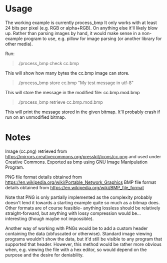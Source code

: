 # Usage
The working example is currently process_bmp
It only works with at least 24 bits per pixel (e.g. RGB or alpha+RGB). On anything else it'll likely blow up.
Rather than parsing images by hand, it would make sense in a non-example program to use, e.g. pillow for image parsing (or another library for other media).

Run:
> ./process_bmp check cc.bmp

This will show how many bytes the cc.bmp image can store.

> ./process_bmp store cc.bmp "My test message in utf-8"

This will store the message in the modified file: cc.bmp.mod.bmp

> ./process_bmp retrieve cc.bmp.mod.bmp

This will print the message stored in the given bitmap.
It'll probably crash if run on an unmodified bitmap.

# Notes

Image (cc.png) retrieved from https://mirrors.creativecommons.org/presskit/icons/cc.png and used under Creative Commons.
Exported as bmp using GNU Image Manipulation Program.

PNG file format details obtained from https://en.wikipedia.org/wiki/Portable_Network_Graphics
BMP file format details obtained from https://en.wikipedia.org/wiki/BMP_file_format

Note that PNG is only partially implemented as the complexity probably doesn't lend it towards a starting example quite so much as a bitmap does.
Other formats are of course feasible- anything lossless should be relatively straight-forward, but anything with lossy compression would be... interesting (though maybe not impossible).

Another way of working with PNGs would be to add a custom header containing the data (obfuscated or otherwise).
Standard image viewing programs wouldn't show the data, but it'd still be visible to any program that supported that header.
However, this method would be rather more obvious when, e.g. viewing the file with a hex editor, so would depend on the purpose and the desire for deniability.
